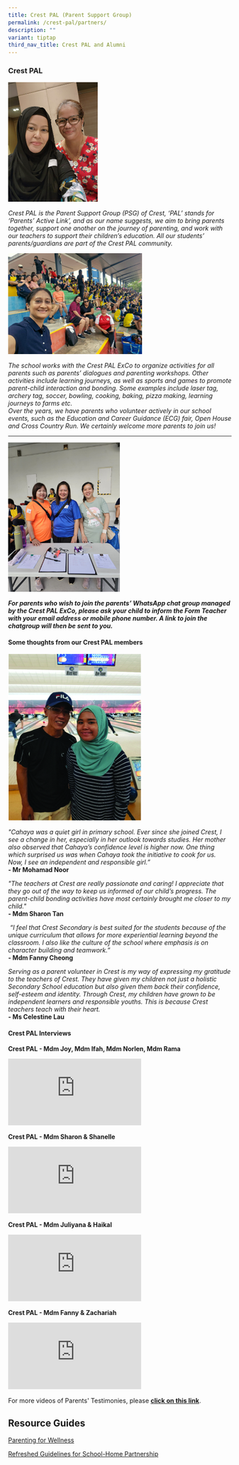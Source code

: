 ```yaml
---
title: Crest PAL (Parent Support Group)
permalink: /crest-pal/partners/
description: ""
variant: tiptap
third_nav_title: Crest PAL and Alumni
---
```

<h3>Crest PAL</h3>
<p></p>
<div class="isomer-image-wrapper">
<img style="width: 40%;" height="auto" width="100%" alt="" src="/images/CrestPAL/IMG_20231104_WA0018.jpg">
</div>
<p><em>Crest PAL is the Parent Support Group (PSG) of&nbsp;Crest, ‘PAL’ stands for ‘Parents’ Active Link’, and as our name suggests, we aim to bring parents together, support one another on the journey of parenting, and work with our teachers to support their children’s education. All our students’ parents/guardians are part of the Crest PAL community.<br></em>
</p>
<div class="isomer-image-wrapper">
<img style="width: 60%;" height="auto" width="100%" alt="" src="/images/CrestPAL/E3DCD246_9728_49DF_84BA_04B561CBA910.jpg">
</div>
<p><em>The school works with the Crest PAL ExCo to organize activities for all parents such as parents’ dialogues and parenting workshops. Other activities include learning journeys, as well as sports and games to promote parent-child interaction and bonding. Some examples include laser tag, archery tag, soccer, bowling, cooking, baking, pizza making, learning journeys to farms etc.<br>Over the years, we have parents who volunteer actively in our school events, such as the Education and Career Guidance (ECG) fair, Open House and Cross Country Run. We certainly welcome more parents to join us!</em>
</p>
<hr>
<p></p>
<div class="isomer-image-wrapper">
<img style="width: 50%;" height="auto" width="100%" alt="" src="/images/CrestPAL/d472dfd2_5782_4259_9e6e_74a09c20d82e.jpg">
</div>
<p><strong><em>For parents who wish to join the parents’ WhatsApp chat group managed by the Crest PAL ExCo, please ask your child to inform the Form Teacher with your email address or mobile phone number. A link to join the chatgroup will then be sent to you.</em></strong>
</p>
<h4>Some thoughts from our Crest PAL members</h4>
<div class="isomer-image-wrapper">
<img style="width:300px;height:375px;margin-right:25px;" height="auto" width="100%" src="/images/cp6.jpg">
</div>
<p><em>"Cahaya was a quiet girl in primary school. Ever since she joined Crest, I see a change in her, especially in her outlook towards studies. Her mother also observed that Cahaya’s confidence level is higher now. One thing which surprised us was when Cahaya took the initiative to cook for us. Now, I see an independent and responsible girl.”</em>
<br><strong>- Mr Mohamad Noor</strong>
</p>
<p><em>"The teachers at Crest are really passionate and caring! I appreciate that they go out of the way to keep us informed of our child’s progress. The parent-child bonding activities have most certainly brought me closer to my child."</em>
<br><strong>-&nbsp;Mdm Sharon Tan</strong>
</p>
<p>&nbsp;<em>“I feel that Crest Secondary is best suited for the students because of the unique curriculum that allows for more experiential learning beyond the classroom. I also like the culture of the school where emphasis is on character building and teamwork.”</em>
<br><strong>-&nbsp;Mdm Fanny Cheong</strong>
</p>
<p><em>Serving as a parent volunteer in Crest is my way of expressing my gratitude to the teachers of Crest. They have given my children not just a holistic Secondary School education but also given them back their confidence, self-esteem and identity. Through Crest, my children have grown to be independent learners and responsible youths. This is because Crest teachers teach with their heart.</em>
<br><strong>- Ms Celestine Lau</strong>
</p>
<h4>Crest PAL Interviews</h4>
<p><strong>Crest PAL - Mdm Joy, Mdm Ifah, Mdm Norlen, Mdm Rama</strong>
</p>
<div class="iframe-wrapper">
<iframe allowfullscreen="true" frameborder="0" src="https://www.youtube.com/embed/UFApopSEy6g?list=PL8KJx-9KSZM_JjRUeB23zXMEWqcosKdGN"></iframe>
</div>
<p><strong>Crest PAL - Mdm Sharon &amp; Shanelle</strong>
</p>
<div class="iframe-wrapper">
<iframe allowfullscreen="true" frameborder="0" src="https://www.youtube.com/embed/MlypPJXksfY"></iframe>
</div>
<p><strong>Crest PAL - Mdm Juliyana &amp; Haikal</strong>
</p>
<div class="iframe-wrapper">
<iframe allowfullscreen="true" frameborder="0" src="https://www.youtube.com/embed/YWB8pUEBY0Q"></iframe>
</div>
<p><strong>Crest PAL - Mdm Fanny &amp; Zachariah</strong>
</p>
<div class="iframe-wrapper">
<iframe allowfullscreen="true" frameborder="0" src="https://www.youtube.com/embed/UiwIoJ18Ums"></iframe>
</div>
<p>For more videos of Parents' Testimonies, please&nbsp;<strong><a href="https://www.youtube.com/watch?v=MlypPJXksfY&amp;list=PL8KJx-9KSZM_JjRUeB23zXMEWqcosKdGN" rel="noopener noreferrer nofollow" target="_blank">click on this link</a></strong>.</p>
<p></p>
<h2>Resource Guides</h2>
<p><a href="/files/Parenting_for_Wellness.pdf" rel="noopener noreferrer nofollow" target="_blank">Parenting for Wellness</a>
</p>
<p><a href="https://drive.google.com/file/d/1M_4PpBjihVSrOpD2jFmJ7GdGBEg3KxtW/view?usp=sharing" rel="noopener nofollow" target="_blank">Refreshed Guidelines for School-Home Partnership</a>
</p>
<p></p>